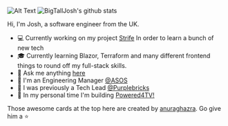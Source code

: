 ![Alt Text](https://media.giphy.com/media/djRJNZqj508sE/giphy.gif)
![BigTallJosh's github stats](https://github-readme-stats.vercel.app/api?username=Bigtalljosh&show_icons=true&count_private=true&hide=stars,issues&theme=radical)

Hi, I'm Josh, a software engineer from the UK.

- :computer: Currently working on my project [Strife](https://github.com/Bigtalljosh/Strife) In order to learn a bunch of new tech
- :mortar_board: Currently learning Blazor, Terraform and many different frontend things to round off my full-stack skills.
- :speech_balloon: Ask me anything [here](https://github.com/Bigtalljosh/Bigtalljosh/issues)
- :black_heart: I'm an Engineering Manager [@ASOS](https://github.com/ASOS)
- :purple_heart: I was previously a Tech Lead [@Purplebricks](https://github.com/purplebricks)
- :green_heart: In my personal time I'm building [Powered4TV!](https://powered4.tv)

Those awesome cards at the top here are created by [anuraghazra](https://github.com/anuraghazra/github-readme-stats). Go give him a :star:
